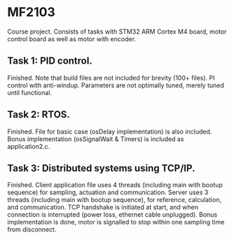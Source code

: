 # MF2103
Course project. Consists of tasks with STM32 ARM Cortex M4 board, motor control board as well as motor with encoder.

Task 1: PID control.
---------------------
Finished. Note that build files are not included for brevity (100+ files).
PI control with anti-windup. Parameters are not optimally tuned, merely tuned until functional.

Task 2: RTOS.
---------------------
Finished. File for basic case (osDelay implementation) is also included. Bonus implementation (osSignalWait & Timers) is included as application2.c.

Task 3: Distributed systems using TCP/IP.
---------------------
Finished. Client application file uses 4 threads (including main with bootup sequence) for sampling, actuation and communication. Server uses 3 threads (including main with bootup sequence), for reference, calculation, and communication. TCP handshake is initiated at start, and when connection is interrupted (power loss, ethernet cable unplugged). Bonus implementation is done, motor is signalled to stop within one sampling time from disconnect.
